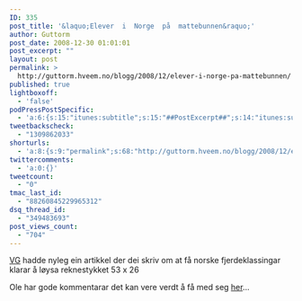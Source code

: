 ```yaml
---
ID: 335
post_title: '&laquo;Elever  i  Norge  på  mattebunnen&raquo;'
author: Guttorm
post_date: 2008-12-30 01:01:01
post_excerpt: ""
layout: post
permalink: >
  http://guttorm.hveem.no/blogg/2008/12/elever-i-norge-pa-mattebunnen/
published: true
lightboxoff:
  - 'false'
podPressPostSpecific:
  - 'a:6:{s:15:"itunes:subtitle";s:15:"##PostExcerpt##";s:14:"itunes:summary";s:15:"##PostExcerpt##";s:15:"itunes:keywords";s:17:"##WordPressCats##";s:13:"itunes:author";s:10:"##Global##";s:15:"itunes:explicit";s:2:"No";s:12:"itunes:block";s:2:"No";}'
tweetbackscheck:
  - "1309862033"
shorturls:
  - 'a:8:{s:9:"permalink";s:68:"http://guttorm.hveem.no/blogg/2008/12/elever-i-norge-pa-mattebunnen/";s:7:"tinyurl";s:25:"http://tinyurl.com/746rxc";s:4:"isgd";s:17:"http://is.gd/gHQb";s:5:"bitly";s:20:"http://bit.ly/2Dk8wx";s:5:"snipr";s:22:"http://snipr.com/ah50t";s:5:"snurl";s:22:"http://snurl.com/ah50t";s:7:"snipurl";s:24:"http://snipurl.com/ah50t";s:4:"trim";s:17:"http://tr.im/bsq1";}'
twittercomments:
  - 'a:0:{}'
tweetcount:
  - "0"
tmac_last_id:
  - "88260845229965312"
dsq_thread_id:
  - "349483693"
post_views_count:
  - "704"
---
```

<a href="http://www.vg.no/nyheter/innenriks/elevavisen/artikkel.php?artid=539280">VG</a> hadde nyleg ein artikkel der dei skriv om at få norske fjerdeklassingar klarar å løysa reknestykket 53 x 26

Ole har gode kommentarar det kan vere verdt å få med seg <a href="http://www.faglig.info/article.php?story=20081228214254804">her</a>...